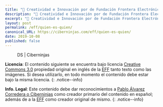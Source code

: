 ```yaml
---
title: "🚨 Creatividad e Innovación por de Fundación Frontera Electrónica \ Visto en Ciberninjas"
description: "🚨 Creatividad e Innovación por de Fundación Frontera Electrónica \ Visto en Ciberninjas"
excerpt: "🚨 Creatividad e Innovación por de Fundación Frontera Electrónica \ Visto en Ciberninjas"
layout: post
permalink: /eff/quien-es-quien/
canonical_URL: https://ciberninjas.com/eff/quien-es-quien/
date: 2019-10-08
published: false
---
```


<figure>
    <a href="" class="image-popup"><img src="" alt="" title=""></a>
    <figcaption>DS | Ciberninjas</figcaption>
</figure>

**Licencia**: El contenido siguiente se encuentra bajo licencia [Creative Commons 3.0](https://creativecommons.org/licenses/by-sa/3.0/deed.es) propiedad original en inglés de la [EFF](https://kutt.it/eff) tanto texto como las imágenes. Si desea utilizarlo, en todo momento el contenido debe estar bajo la misma licencia.
{: .notice--info}

**Info. Legal**: Este contenido debe dar reconocimientos a [Pablo Álvarez Corredera o Ciberninjas](https://kutt.it/ciberninjas) como creador primario del contenido en español; además de a la [EFF](https://kutt.it/eff) como creador original de mismo.
{: .notice--info}
